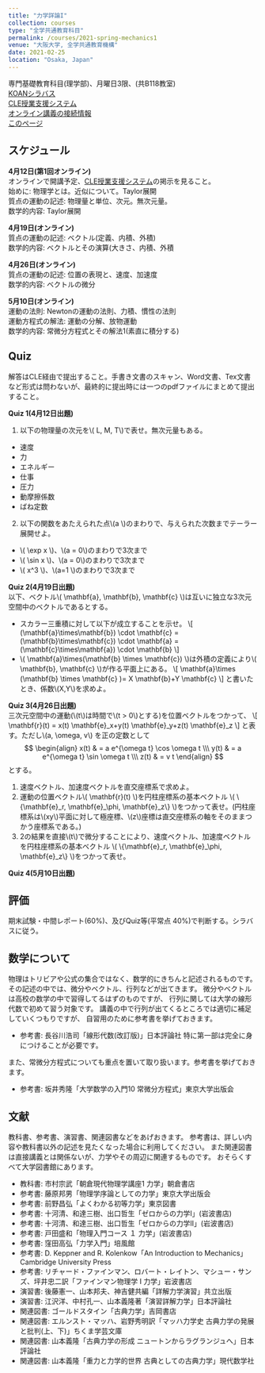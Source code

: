 ```yaml
---
title: "力学詳論I"
collection: courses
type: "全学共通教育科目"
permalink: /courses/2021-spring-mechanics1
venue: "大阪大学, 全学共通教育機構"
date: 2021-02-25
location: "Osaka, Japan"
---
```


専門基礎教育科目(理学部)、月曜日3限、(共B118教室)  
[KOANシラバス](https://koan.osaka-u.ac.jp/campusweb/campussquare.do?_flowExecutionKey=_cE39FF6AB-9A46-B095-2C2A-B2B042341046_kE2A96D18-AC97-08EA-16BB-69D9B0373EB6)  
[CLE授業支援システム](https://www.cle.osaka-u.ac.jp/webapps/blackboard/content/listContentEditable.jsp?content_id=_943967_1&course_id=_136683_1)  
[オンライン講義の接続情報](https://www.cle.osaka-u.ac.jp/webapps/blackboard/content/listContentEditable.jsp?content_id=_943967_1&course_id=_136683_1&content_id=_979228_1)  
[このページ](https://git.io/JYVaE )


スケジュール
----------
**4月12日(第1回オンライン)**  
オンラインで開講予定、[CLE授業支援システム](https://www.cle.osaka-u.ac.jp/webapps/blackboard/content/listContentEditable.jsp?content_id=_943967_1&course_id=_136683_1&content_id=_979228_1)の掲示を見ること。  
始めに: 物理学とは。近似について。Taylor展開  
質点の運動の記述: 物理量と単位、次元。無次元量。  
数学的内容: Taylor展開  

**4月19日(オンライン)**  
質点の運動の記述: ベクトル(定義、内積、外積)  
数学的内容: ベクトルとその演算(大きさ、内積、外積  

**4月26日(オンライン)**  
質点の運動の記述: 位置の表現と、速度、加速度  
数学的内容: ベクトルの微分  

**5月10日(オンライン)**  
運動の法則: Newtonの運動の法則、力積、慣性の法則  
運動方程式の解法: 運動の分解、放物運動  
数学的内容: 常微分方程式とその解法1(素直に積分する)  


Quiz
----

解答はCLE経由で提出すること。手書き文書のスキャン、Word文書、Tex文書など形式は問わないが、最終的に提出時には一つのpdfファイルにまとめて提出すること。

**Quiz 1(4月12日出題)**
1. 以下の物理量の次元を\\( L, M, T\\)で表せ。無次元量もある。
* 速度
* 力
* エネルギー
* 仕事
* 圧力
* 動摩擦係数
* ばね定数
2. 以下の関数をあたえられた点\\(a \\)のまわりで、与えられた次数までテーラー展開せよ。
* \\( \exp x \\)、\\(a = 0\\)のまわりで3次まで
* \\( \sin x \\)、\\(a = 0\\)のまわりで3次まで
* \\( x^3 \\)、\\(a=1 \\)のまわりで3次まで


**Quiz 2(4月19日出題)**  
以下、ベクトル\\( \mathbf{a}, \mathbf{b}, \mathbf{c} \\)は互いに独立な3次元空間中のベクトルであるとする。
* スカラー三重積に対して以下が成立することを示せ。
\\[
  (\mathbf{a}\times\mathbf{b}) \cdot \mathbf{c}
  =(\mathbf{b}\times\mathbf{c}) \cdot \mathbf{a}
  =(\mathbf{c}\times\mathbf{a}) \cdot \mathbf{b}
\\]  
* \\( \mathbf{a}\times(\mathbf{b} \times \mathbf{c}) \\)は外積の定義により\\( \mathbf{b}, \mathbf{c} \\)が作る平面上にある。
\\[
\mathbf{a}\times (\mathbf{b} \times \mathbf{c} )= X \mathbf{b}+Y \mathbf{c}
\\]
と書いたとき、係数\\(X,Y\\)を求めよ。

**Quiz 3(4月26日出題)**  
三次元空間中の運動(\\(t\\)は時間で\\(t > 0\\)とする)を位置ベクトルをつかって、
\\[
 \mathbf{r}(t) = x(t) \mathbf{e}_x+y(t) \mathbf{e}_y+z(t) \mathbf{e}_z 
\\]
と表す。ただし\\(a, \omega, v\\) を正の定数として
$$
\begin{align}
  x(t) & = a e^{\omega t} \cos \omega t \\\
  y(t) & = a e^{\omega t} \sin \omega t \\\
  z(t) & = v t
\end{align}
$$
とする。
1. 速度ベクトル、加速度ベクトルを直交座標系で求めよ。
2. 運動の位置ベクトル\\( \mathbf{r}(t) \\)を円柱座標系の基本ベクトル \\( \\{\mathbf{e}\_r, \mathbf{e}\_\phi, \mathbf{e}\_z\\} \\)をつかって表せ。(円柱座標系は\\(xy\\)平面に対して極座標、\\(z\\)座標は直交座標系の軸をそのままつかう座標系である。)
3. 2の結果を直接\\(t\\)で微分することにより、速度ベクトル、加速度ベクトルを円柱座標系の基本ベクトル \\( \\{\mathbf{e}\_r, \mathbf{e}\_\phi, \mathbf{e}\_z\\} \\)をつかって表せ。


**Quiz 4(5月10日出題)**  

評価
-----
期末試験・中間レポート(60%)、及びQuiz等(平常点 40%)で判断する。シラバスに従う。


数学について
----------
物理はトリビアや公式の集合ではなく、数学的にきちんと記述されるものです。
その記述の中では、微分やベクトル、行列などが出てきます。
微分やベクトルは高校の数学の中で習得してるはずのものですが、
行列に関しては大学の線形代数で初めて習う対象です。
講義の中で行列が出てくるところでは適切に補足していくつもりですが、
自習用のために参考書を挙げておきます。
* 参考書: 長谷川浩司「線形代数(改訂版)」日本評論社
特に第一部は完全に身につけることが必要です。

また、常微分方程式についても重点を置いて取り扱います。参考書を挙げておきます。
* 参考書: 坂井秀隆「大学数学の入門10 常微分方程式」東京大学出版会


文献
-----
教科書、参考書、演習書、関連図書などをあげおきます。
参考書は、詳しい内容や教科書以外の記述を見たくなった場合に利用してください。
また関連図書は直接講義とは関係ないが、力学やその周辺に関連するものです。
おそらくすべて大学図書館にあります。
* 教科書: 市村宗武「朝倉現代物理学講座1 力学」朝倉書店
* 参考書: 藤原邦男「物理学序論としての力学」東京大学出版会
* 参考書: 前野昌弘「よくわかる初等力学」東京図書
* 参考書: 十河清、和達三樹、出口哲生「ゼロからの力学I」(岩波書店)
* 参考書: 十河清、和達三樹、出口哲生「ゼロからの力学II」(岩波書店)
* 参考書: 戸田盛和「物理入門コース １ 力学」(岩波書店)
* 参考書: 窪田高弘「力学入門」培風館
* 参考書: D. Keppner and R. Kolenkow「An Introduction to Mechanics」 Cambridge University Press
* 参考書: リチャード・ファインマン、ロバート・レイトン、マシュー・サンズ、坪井忠二訳「ファインマン物理学 I 力学」岩波書店
* 演習書: 後藤憲一、山本邦夫、神吉健共編「詳解力学演習」共立出版
* 演習書: 江沢洋、中村孔一、山本義隆著「演習詳解力学」日本評論社
* 関連図書: ゴールドスタイン「古典力学」吉岡書店
* 関連図書: エルンスト・マッハ、岩野秀明訳「マッハ力学史 古典力学の発展と批判(上、下)」ちくま学芸文庫
* 関連図書: 山本義隆「古典力学の形成 ニュートンからラグランジュへ」日本評論社
* 関連図書: 山本義隆「重力と力学的世界 古典としての古典力学」現代数学社
